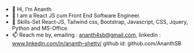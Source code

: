 - 👋 Hi, I’m Ananth
- 👀 I am a React JS cum Front End Software Engineer.
- 🌱 Skills-Set React-JS, Tailwind css, Bootstrap, Javascript, CSS, Jquery, Python and MS-Office.
- 📫 Reach me by, emailing  : ananth4sb@gmail.com,
                   linkedin : www.linkedin.com/in/ananth-shetty/
                   github id: github.com/AnanthSB
